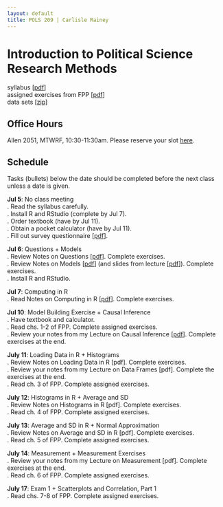 ```yaml
---
layout: default
title: POLS 209 | Carlisle Rainey
---
```


# Introduction to Political Science Research Methods

syllabus [[pdf](files/syllabus.pdf)]  
assigned exercises from FPP [[pdf](files/fpp-exercises.pdf)]  
data sets [[zip](data/data.zip)]  

## Office Hours

Allen 2051, MTWRF, 10:30-11:30am. Please reserve your slot [here](http://www.calendly.com/carlislerainey).

## Schedule

Tasks (bullets) below the date should be completed before the next class unless a date is given.

**Jul 5**: No class meeting  
. Read the syllabus carefully.  
. Install R and RStudio (complete by Jul 7).  
. Order textbook (have by Jul 11).  
. Obtain a pocket calculator (have by Jul 11).  
. Fill out survey questionnaire [[pdf](files/first-day-survey.pdf)].  

**Jul 6**: Questions + Models  
. Review Notes on Questions [[pdf](files/notes-02-questions.pdf)]. Complete exercises.  
. Review Notes on Models [[pdf](files/notes-03-models.pdf)] (and slides from lecture [[pdf](files/slides-03-models.pdf)]). Complete exercises.  
. Install R and RStudio.  

**Jul 7**: Computing in R  
. Read Notes on Computing in R [[pdf](files/notes-04-computing.pdf)]. Complete exercises.  

**Jul 10**: Model Building Exercise + Causal Inference  
. Have textbook and calculator.  
. Read chs. 1-2 of FPP. Complete assigned exercises.  
. Review your notes from my Lecture on Causal Inference [[pdf](files/slide-06-causal-inference.pdf)]. Complete exercises at the end.  

**July 11**: Loading Data in R + Histograms  
. Review Notes on Loading Data in R [pdf]. Complete exercises.  
. Review your notes from my Lecture on Data Frames [pdf]. Complete the exercises at the end.  
. Read ch. 3 of FPP. Complete assigned exercises.  

**July 12**: Histograms in R + Average and SD  
. Review Notes on Histograms in R [pdf]. Complete exercises.  
. Read ch. 4 of FPP. Complete assigned exercises.  

**July 13**: Average and SD in R + Normal Approximation  
. Review Notes on Average and SD in R [pdf]. Complete exercises.  
. Read ch. 5 of FPP. Complete assigned exercises.  

**July 14**: Measurement + Measurement Exercises  
. Review your notes from my Lecture on Measurement [pdf]. Complete exercises at the end.  
. Read ch. 6 of FPP. Complete assigned exercises.  

**July 17**: Exam 1 + Scatterplots and Correlation, Part 1  
. Read chs. 7-8 of FPP. Complete assigned exercises.  
